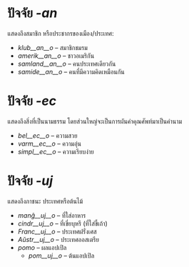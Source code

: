 # ปัจจัย *-an*

แสดงถึงสมาชิก หรือประชากรของเมือง/ประเทศ:

- *klub__an__o*    – สมาชิกชมรม
- *amerik__an__o*  – ชาวอเมริกัน
- *samland__an__o* – คนประเทศเดียวกัน
- *samide__an__o*  – คนที่มีความคิดเหมือนกัน 
 

# ปัจจัย *-ec*

แสดงถึงสิ่งที่เป็นนามธรรม โดยส่วนใหญ่จะเป็นการผันคำคุณศัพท์มาเป็นคำนาม

- *bel__ec__o*   – ความสวย
- *varm__ec__o*  – ความอุ่น
- *simpl__ec__o* – ความเรียบง่าย

# ปัจจัย *-uj*

แสดงถึงภาชนะ ประเทศหรือต้นไม้

- *manĝ__uj__o*  – ที่ใส่อาหาร
- *cindr__uj__o* – ที่เขี่ยบุหรี (ที่ใส่ขี้เถ้า)
- *Franc__uj__o* – ประเทศฝรั่งเศส
- *Aŭstr__uj__o* – ประเทศออสเตรีย
- *pomo*   – ผลแอปเปิล
  - *pom__uj__o*   – ต้นแอปเปิล

